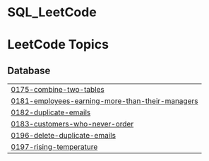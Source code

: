 # SQL_LeetCode
<!---LeetCode Topics Start-->
# LeetCode Topics
## Database
|  |
| ------- |
| [0175-combine-two-tables](https://github.com/AdityaYawalkar/SQL_LeetCode/tree/master/0175-combine-two-tables) |
| [0181-employees-earning-more-than-their-managers](https://github.com/AdityaYawalkar/SQL_LeetCode/tree/master/0181-employees-earning-more-than-their-managers) |
| [0182-duplicate-emails](https://github.com/AdityaYawalkar/SQL_LeetCode/tree/master/0182-duplicate-emails) |
| [0183-customers-who-never-order](https://github.com/AdityaYawalkar/SQL_LeetCode/tree/master/0183-customers-who-never-order) |
| [0196-delete-duplicate-emails](https://github.com/AdityaYawalkar/SQL_LeetCode/tree/master/0196-delete-duplicate-emails) |
| [0197-rising-temperature](https://github.com/AdityaYawalkar/SQL_LeetCode/tree/master/0197-rising-temperature) |
<!---LeetCode Topics End-->